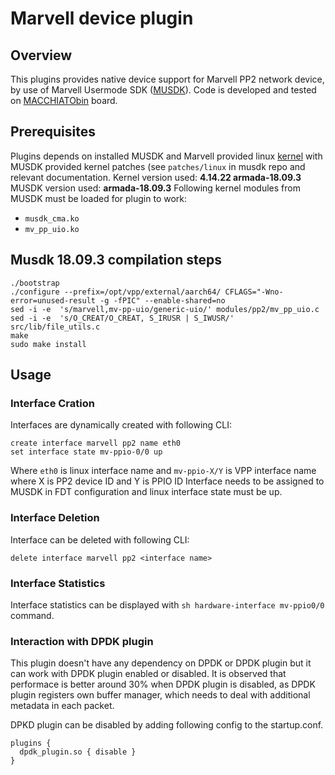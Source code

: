 Marvell device plugin
=====================

## Overview
This plugins provides native device support for Marvell PP2 network device, by use of Marvell Usermode SDK ([MUSDK][1]).
Code is developed and tested on [MACCHIATObin][2] board.

## Prerequisites
Plugins depends on installed MUSDK and Marvell provided linux [kernel][3] with MUSDK provided kernel patches (see `patches/linux` in musdk repo and relevant documentation.
Kernel version used: **4.14.22 armada-18.09.3**
MUSDK version used: **armada-18.09.3**
Following kernel modules from MUSDK must be loaded for plugin to work:
* `musdk_cma.ko`
* `mv_pp_uio.ko`

## Musdk 18.09.3 compilation steps

```
./bootstrap
./configure --prefix=/opt/vpp/external/aarch64/ CFLAGS="-Wno-error=unused-result -g -fPIC" --enable-shared=no
sed -i -e  's/marvell,mv-pp-uio/generic-uio/' modules/pp2/mv_pp_uio.c
sed -i -e  's/O_CREAT/O_CREAT, S_IRUSR | S_IWUSR/' src/lib/file_utils.c
make
sudo make install
```

## Usage
### Interface Cration
Interfaces are dynamically created with following CLI:
```
create interface marvell pp2 name eth0
set interface state mv-ppio-0/0 up
```

Where `eth0` is linux interface name  and `mv-ppio-X/Y` is VPP interface name where X is PP2 device ID and Y is PPIO ID
Interface needs to be assigned to MUSDK in FDT configuration and linux interface state must be up.

### Interface Deletion
Interface can be deleted with following CLI:
```
delete interface marvell pp2 <interface name>
```


### Interface Statistics
Interface statistics can be displayed with `sh hardware-interface mv-ppio0/0`
command.

### Interaction with DPDK plugin
This plugin doesn't have any dependency on DPDK or DPDK plugin but it can
work with DPDK plugin enabled or disabled. It is observed that performace is
better around 30% when DPDK plugin is disabled, as DPDK plugin registers 
own buffer manager, which needs to deal with additional metadata in each packet.

DPKD plugin can be disabled by adding following config to the startup.conf.

```
plugins {
  dpdk_plugin.so { disable }
}
```


[1]: https://github.com/MarvellEmbeddedProcessors/musdk-marvell
[2]: http://macchiatobin.net
[3]: https://github.com/MarvellEmbeddedProcessors/linux-marvell
